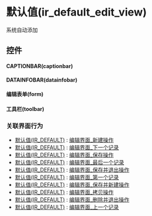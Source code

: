 # 默认值(ir_default_edit_view)  <!-- {docsify-ignore-all} -->


系统自动添加



## 控件
#### CAPTIONBAR(captionbar)
#### DATAINFOBAR(datainfobar)
#### 编辑表单(form)
#### 工具栏(toolbar)


### 关联界面行为
  * [默认值(IR_DEFAULT)](module/base/ir_default) : [编辑界面_新建操作](module/base/ir_default#界面行为)
  * [默认值(IR_DEFAULT)](module/base/ir_default) : [编辑界面_下一个记录](module/base/ir_default#界面行为)
  * [默认值(IR_DEFAULT)](module/base/ir_default) : [编辑界面_保存操作](module/base/ir_default#界面行为)
  * [默认值(IR_DEFAULT)](module/base/ir_default) : [编辑界面_最后一个记录](module/base/ir_default#界面行为)
  * [默认值(IR_DEFAULT)](module/base/ir_default) : [编辑界面_保存并退出操作](module/base/ir_default#界面行为)
  * [默认值(IR_DEFAULT)](module/base/ir_default) : [编辑界面_第一个记录](module/base/ir_default#界面行为)
  * [默认值(IR_DEFAULT)](module/base/ir_default) : [编辑界面_保存并新建操作](module/base/ir_default#界面行为)
  * [默认值(IR_DEFAULT)](module/base/ir_default) : [编辑界面_拷贝操作](module/base/ir_default#界面行为)
  * [默认值(IR_DEFAULT)](module/base/ir_default) : [编辑界面_删除并退出操作](module/base/ir_default#界面行为)
  * [默认值(IR_DEFAULT)](module/base/ir_default) : [编辑界面_上一个记录](module/base/ir_default#界面行为)

<script>
 const { createApp } = Vue
  createApp({
    data() {
      return {

      }
    }
  }).use(ElementPlus).mount('#app')
</script>